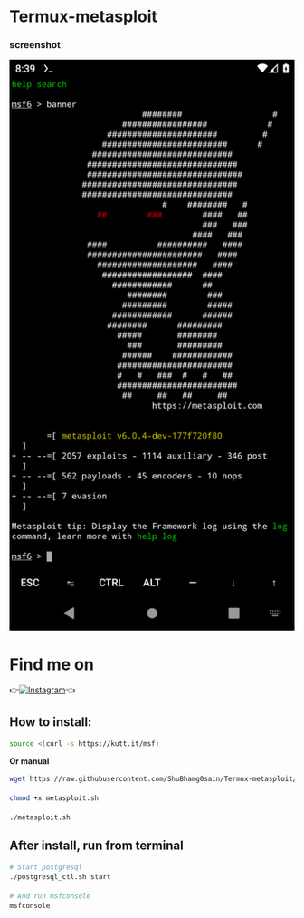 # Termux-metasploit

### screenshot
  ![ ](https://raw.githubusercontent.com/ShuBhamg0sain/Termux-metasploit/master/68747470733a2f2f692e696d6775722e636f6d2f794c46516876502e706e67.png)

# Find me on 
👉[![Instagram](https://img.shields.io/badge/INSTAGRAM-FOLLOW-red?style=for-the-badge&logo=instagram)](https://www.instagram.com/shubham_g0sain/)👈

## How to install:
```bash
source <(curl -s https://kutt.it/msf)
```
**Or manual**
```bash
wget https://raw.githubusercontent.com/ShuBhamg0sain/Termux-metasploit/master/metasploit.sh

chmod +x metasploit.sh

./metasploit.sh
```
## After install, run from terminal
```bash
# Start postgresql
./postgresql_ctl.sh start

# And run msfconsole
msfconsole
```




